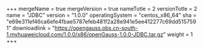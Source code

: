 +++
mergeName = true
mergeVersion = true
nameTotle = 2
versionTotle = 2
name = "JDBC"
version = "1.0.0"
operatingSystem = "centos_x86_64"
sha = "e69e311ef46ca6efe4fbae5787efeb481f2a28e941e5ee412277c69dd5157591"
downloadlink = "https://opengauss.obs.cn-south-1.myhuaweicloud.com/1.0.0/x86/openGauss-1.0.0-JDBC.tar.gz"
weight =  1
+++